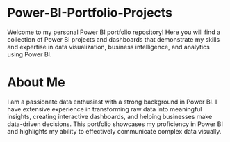 # Power-BI-Portfolio-Projects
Welcome to my personal Power BI portfolio repository! Here you will find a collection of Power BI projects and dashboards that demonstrate my skills and expertise in data visualization, business intelligence, and analytics using Power BI.
# About Me
I am a passionate data enthusiast with a strong background in Power BI. I have extensive experience in transforming raw data into meaningful insights, creating interactive dashboards, and helping businesses make data-driven decisions. This portfolio showcases my proficiency in Power BI and highlights my ability to effectively communicate complex data visually.
